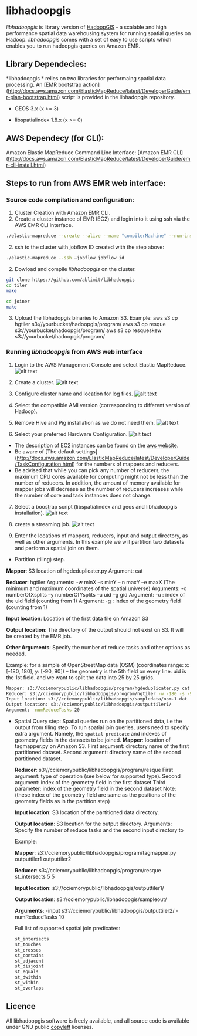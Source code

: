 # libhadoopgis
*libhadoopgis* is library version of [HadoopGIS](https://github.com/Hadoop-GIS/Hadoop-GIS) - a 
scalable and high performance spatial data warehousing system for running spatial queries on 
Hadoop. *libhadoopgis* comes with a set of easy to use scripts which enables you to run 
hadoopgis queries on Amazon EMR.

## Library Dependecies:
*libhadoopgis * relies on two libraries for performaing spatial data processing. An [EMR bootstrap action] (http://docs.aws.amazon.com/ElasticMapReduce/latest/DeveloperGuide/emr-plan-bootstrap.html) script is provided in the libhadopgis repository.

- GEOS 3.x (x >= 3)

- libspatialindex 1.8.x (x >= 0)

## AWS Dependecy (for CLI):
Amazon Elastic MapReduce Command Line Interface: [Amazon EMR CLI] (http://docs.aws.amazon.com/ElasticMapReduce/latest/DeveloperGuide/emr-cli-install.html)

## Steps to run from AWS EMR web interface:

### Source code compilation and configuration:

1. Cluster Creation with Amazon EMR CLI.
  1. Create a cluster instance of EMR (EC2) and login into it using ssh via the AWS EMR CLI interface.

  ```bash 
  ./elastic-mapreduce --create --alive --name "compilerMachine" --num-instances=1 --master-instance-type=m1.medium
  ```

  2. ssh to the cluster with jobflow ID created with the step above:

  ```bash
  ./elastic-mapreduce --ssh –jobflow jobflow_id
  ```


2. Dowload and compile *libhadoopgis* on the cluster.

  ```bash
  git clone https://github.com/ablimit/libhadoopgis
  cd tiler
  make

  cd joiner
  make
  ```

3. Upload the libhadopgis binaries to Amazon S3.
  Example:
  aws s3 cp hgtiler s3://yourbucket/hadoopgis/program/
  aws s3 cp resque s3://yourbucket/hadoopgis/program/
  aws s3 cp resqueskew s3://yourbucket/hadoopgis/program/



### Running *libhadoopgis* from AWS web interface
1. Login to the AWS Management Console and select Elastic MapReduce.
![alt text](https://github.com/ablimit/libhadoopgis/raw/master/documentation/images/1.png "Select EMR")

2. Create a cluster.
![alt text](https://github.com/ablimit/libhadoopgis/raw/master/documentation/images/2.png "Create a cluster")

3. Configure cluster name and location for log files.
![alt text](https://github.com/ablimit/libhadoopgis/raw/master/documentation/images/3.png "configure cluster")

4. Select the compatible AMI version (corresponding to different version of Hadoop).

5. Remove Hive and Pig installation as we do not need them.
![alt text](https://github.com/ablimit/libhadoopgis/raw/master/documentation/images/5.png "remove hive and pig")

6. Select your preferred Hardware Configuration.
![alt text](https://github.com/ablimit/libhadoopgis/raw/master/documentation/images/6.png "configure hardware")
  * The description of EC2 instances can be found on the [aws website](http://aws.amazon.com/ec2/instance-types/instance-details/).
  * Be aware of [The default settings] (http://docs.aws.amazon.com/ElasticMapReduce/latest/DeveloperGuide/TaskConfiguration.html) for the numbers of mappers and reducers.  
  * Be advised that while you can pick any number of reducers, the maximum CPU cores available for computing might not be less than the number of reducers. In addition, the amount of memory available for mapper jobs will decrease as the number of reducers increases while the number of core and task instances does not change.


7. Select a boostrap script (libspatialindex and geos and libhadoopgis installation).
![alt text](https://github.com/ablimit/libhadoopgis/raw/master/documentation/images/7.png "bootstrap")

8. create a streaming job.
![alt text](https://github.com/ablimit/libhadoopgis/raw/master/documentation/images/8.png "streaming")

9. Enter the locations of mappers, reducers, input and output directory, as well as other arguments. In this example we will partition two datasets and perform a spatial join on them.
  * Partition (tiling) step.

   **Mapper**: S3 location of hgdeduplicater.py
   Argument: cat
   
   **Reducer**: hgtiler
   Arguments: -w minX –s minY – n maxY –e maxX (The minimum and maximum coordinates of the spatial universe)
   Arguments: -x numberOfXsplits –y numberOfYsplits –u uid –g gid
   Argument: -u : index of the uid field (counting from 1)
   Argument: -g : index of the geometry field (counting from 1)
   
   **Input location**: Location of the first data file on Amazon S3
   
   **Output location**: The directory of the output should not exist on S3. It will be created by the EMR job.
   
   **Other Arguments**: Specify the number of reduce tasks and other options as needed.
  
   Example: for a sample of OpenStreetMap data (OSM) (coordinates range: x: [-180, 180], y: [-90, 90]) – the geometry is the 5th field on every line. uid is the 1st field. and we want to split the data into 25 by 25 grids.
   
   ```bash
   Mapper: s3://cciemorypublic/libhadoopgis/program/hgdeduplicater.py cat 
   Reducer: s3://cciemorypublic/libhadoopgis/program/hgtiler -w -180 -s -90 -n 90 -e 180 -x 25 -y 25 -u 1 -g 5
   Input location: s3://cciemorypublic/libhadoopgis/sampledata/osm.1.dat
   Output location: s3://cciemorypublic/libhadoopgis/outputtiler1/
   Argument: -numReduceTasks 20
   ```

  * Spatial Query step:
    Spatial queries run on the partitioned data, i.e the output from tiling step. To run spatial join queries, users need to specify extra argument. Namely, the `spatial predicate` and indexes of geometry fields in the datasets to be joined.
    **Mapper**: location of tagmapper.py on Amazon S3.
    First argument: directory name of the first partitioned dataset.
    Second argument: directory name of the second partitioned dataset.
    
    **Reducer**: s3://cciemorypublic/libhadoopgis/program/resque
    First argument: type of operation (see below for supported type).
    Second argument: index of the geometry field in the first dataset
    Third parameter: index of the geometry field in the second dataset
    Note: (these index of the geometry field are same as the positions of the geometry fields as in the partition step)
    
    **Input location**: S3 location of the partitioned data directory.
    
    **Output location**: S3 location for the output directory.
Arguments: Specify the number of reduce tasks and the second input directory to


    Example:
    
    **Mapper**: s3://cciemorypublic/libhadoopgis/program/tagmapper.py outputtiler1 outputtiler2
    
    **Reducer**: s3://cciemorypublic/libhadoopgis/program/resque st_intersects 5 5
    
    **Input location**: s3://cciemorypublic/libhadoopgis/outputtiler1/
    
    **Output location**: s3://cciemorypublic/libhadoopgis/sampleout/
    
    **Arguments**: -input s3://cciemorypublic/libhadoopgis/outputtiler2/ -numReduceTasks 10
    
    Full list of supported spatial join predicates:
    
    ```bash
    st_intersects
    st_touches
    st_crosses
    st_contains
    st_adjacent
    st_disjoint
    st_equals
    st_dwithin 
    st_within
    st_overlaps
    ```

## Licence
All libhadoopgis software is freely available, and all source code 
is available under GNU public [copyleft](http://www.gnu.org/copyleft/ "copyleft") licenses.

